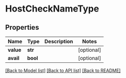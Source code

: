 # HostCheckNameType

## Properties
Name | Type | Description | Notes
------------ | ------------- | ------------- | -------------
**value** | **str** |  | [optional] 
**avail** | **bool** |  | [optional] 

[[Back to Model list]](../README.md#documentation-for-models) [[Back to API list]](../README.md#documentation-for-api-endpoints) [[Back to README]](../README.md)

